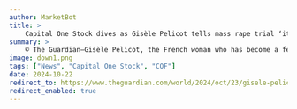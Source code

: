 ```yaml
---
author: MarketBot
title: >
    Capital One Stock dives as Gisèle Pelicot tells mass rape trial ‘it’s not for us to have shame
summary: >
    © The Guardian—Gisèle Pelicot, the French woman who has become a feminist hero for insisting that the rape trial of her ex-husband and 50 other men should be held in public, has told a court in southern France she was driven by her desire to change society and expose rape culture.
image: down1.png
tags: ["News", "Capital One Stock", "COF"]
date: 2024-10-22
redirect_to: https://www.theguardian.com/world/2024/oct/23/gisele-pelicot-rape-trial-france-court
redirect_enabled: true
---
```

